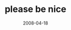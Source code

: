 ---
layout: base.njk
title : 'please be nice' 
view_title : 'please be nice' 
year : '2008' 
date : '2008-04-18' 
img_file : '/drawing/pleasebenice2.png' 
html_file : 'pleasebenice2' 
next_html : 'icantsayanythingtoyouwithoutsoundingstupidorinsane.html' 
year_order : '169' 
permalink : "title/{{html_file}}.html"
---